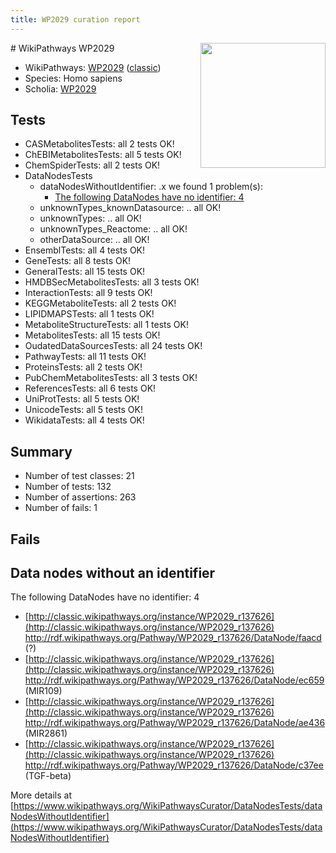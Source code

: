 ```yaml
---
title: WP2029 curation report
---
```


<img style="float: right; width: 200px" src="https://upload.wikimedia.org/wikipedia/commons/thumb/8/83/Wplogo_with_text_500.png/640px-Wplogo_with_text_500.png" />
# WikiPathways WP2029

* WikiPathways: [WP2029](https://wikipathways.org/pathways/WP2029) ([classic](https://classic.wikipathways.org/instance/WP2029))
* Species: Homo sapiens
* Scholia: [WP2029](https://scholia.toolforge.org/wikipathways/WP2029)
## Tests
* CASMetabolitesTests: all 2 tests OK!
* ChEBIMetabolitesTests: all 5 tests OK!
* ChemSpiderTests: all 2 tests OK!
* DataNodesTests
    * dataNodesWithoutIdentifier: .x we found 1 problem(s):
        * [The following DataNodes have no identifier: 4](#d2d32fa3)
    * unknownTypes_knownDatasource: .. all OK!
    * unknownTypes: .. all OK!
    * unknownTypes_Reactome: .. all OK!
    * otherDataSource: .. all OK!
* EnsemblTests: all 4 tests OK!
* GeneTests: all 8 tests OK!
* GeneralTests: all 15 tests OK!
* HMDBSecMetabolitesTests: all 3 tests OK!
* InteractionTests: all 9 tests OK!
* KEGGMetaboliteTests: all 2 tests OK!
* LIPIDMAPSTests: all 1 tests OK!
* MetaboliteStructureTests: all 1 tests OK!
* MetabolitesTests: all 15 tests OK!
* OudatedDataSourcesTests: all 24 tests OK!
* PathwayTests: all 11 tests OK!
* ProteinsTests: all 2 tests OK!
* PubChemMetabolitesTests: all 3 tests OK!
* ReferencesTests: all 6 tests OK!
* UniProtTests: all 5 tests OK!
* UnicodeTests: all 5 tests OK!
* WikidataTests: all 4 tests OK!


## Summary

* Number of test classes: 21
* Number of tests: 132
* Number of assertions: 263
* Number of fails: 1

## Fails

<a name="d2d32fa3" />

## Data nodes without an identifier

The following DataNodes have no identifier: 4

* [http://classic.wikipathways.org/instance/WP2029_r137626](http://classic.wikipathways.org/instance/WP2029_r137626) http://rdf.wikipathways.org/Pathway/WP2029_r137626/DataNode/faacd (?)
* [http://classic.wikipathways.org/instance/WP2029_r137626](http://classic.wikipathways.org/instance/WP2029_r137626) http://rdf.wikipathways.org/Pathway/WP2029_r137626/DataNode/ec659 (MIR109)
* [http://classic.wikipathways.org/instance/WP2029_r137626](http://classic.wikipathways.org/instance/WP2029_r137626) http://rdf.wikipathways.org/Pathway/WP2029_r137626/DataNode/ae436 (MIR2861)
* [http://classic.wikipathways.org/instance/WP2029_r137626](http://classic.wikipathways.org/instance/WP2029_r137626) http://rdf.wikipathways.org/Pathway/WP2029_r137626/DataNode/c37ee (TGF-beta)


More details at [https://www.wikipathways.org/WikiPathwaysCurator/DataNodesTests/dataNodesWithoutIdentifier](https://www.wikipathways.org/WikiPathwaysCurator/DataNodesTests/dataNodesWithoutIdentifier)

